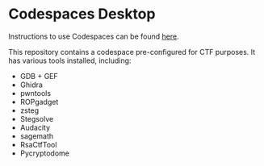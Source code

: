# Codespaces Desktop

Instructions to use Codespaces can be found [here](https://docs.google.com/document/d/1mN6PRvM4OCBaXGaO_-duLVfvvCL0M4HQY4BjEorn_dc/edit?usp=sharing).

This repository contains a codespace pre-configured for CTF purposes. It has various tools installed, including:
* GDB + GEF
* Ghidra
* pwntools
* ROPgadget
* zsteg
* Stegsolve
* Audacity
* sagemath
* RsaCtfTool
* Pycryptodome
